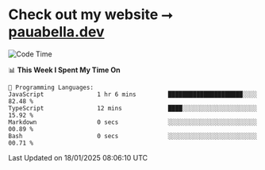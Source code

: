 # Check out my website ⭢ [pauabella.dev](https://pauabella.dev)

<!--START_SECTION:waka-->
![Code Time](http://img.shields.io/badge/Code%20Time-4%2C003%20hrs%2027%20mins-blue)

📊 **This Week I Spent My Time On** 

```text
💬 Programming Languages: 
JavaScript               1 hr 6 mins         █████████████████████░░░░   82.48 % 
TypeScript               12 mins             ████░░░░░░░░░░░░░░░░░░░░░   15.92 % 
Markdown                 0 secs              ░░░░░░░░░░░░░░░░░░░░░░░░░   00.89 % 
Bash                     0 secs              ░░░░░░░░░░░░░░░░░░░░░░░░░   00.71 % 
```


 Last Updated on 18/01/2025 08:06:10 UTC
<!--END_SECTION:waka-->
